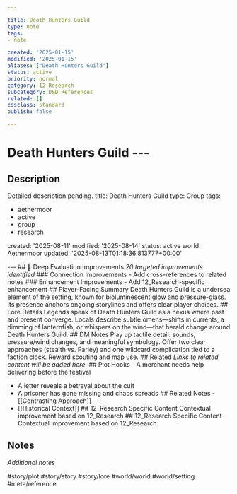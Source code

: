 ```yaml
---

title: Death Hunters Guild
type: note
tags:
- note

created: '2025-01-15'
modified: '2025-01-15'
aliases: ["Death Hunters Guild"]
status: active
priority: normal
category: 12 Research
subcategory: D&D References
related: []
cssclass: standard
publish: false

---
```


 # Death Hunters Guild ---

## Description

Detailed description pending.
title: Death Hunters Guild
type: Group
tags:
- aethermoor
- active
- group
- research

created: '2025-08-11'
modified: '2025-08-14'
status: active
world: Aethermoor
updated: '2025-08-13T01:18:36.813777+00:00'

--- ## 🔧 Deep Evaluation Improvements *20 targeted improvements identified* ### Connection Improvements - Add cross-references to related notes ### Enhancement Improvements - Add 12_Research-specific enhancement ## Player-Facing Summary Death Hunters Guild is a undersea element of the setting, known for bioluminescent glow and pressure-glass. Its presence anchors ongoing storylines and offers clear player choices. ## Lore Details Legends speak of Death Hunters Guild as a nexus where past and present converge. Locals describe subtle omens—shifts in currents, a dimming of lanternfish, or whispers on the wind—that herald change around Death Hunters Guild. ## DM Notes Play up tactile detail: sounds, pressure/wind changes, and meaningful symbology. Offer two clear approaches (stealth vs. Parley) and one wildcard complication tied to a faction clock. Reward scouting and map use. ## Related *Links to related content will be added here.* ## Plot Hooks - A merchant needs help delivering before the festival

- A letter reveals a betrayal about the cult
- A prisoner has gone missing and chaos spreads ## Related Notes - [[Contrasting Approach]]
- [[Historical Context]] ## 12_Research Specific Content Contextual improvement based on 12_Research ## 12_Research Specific Content Contextual improvement based on 12_Research

## Notes

*Additional notes*

#story/plot
#story/story
#story/lore
#world/world
#world/setting
#meta/reference